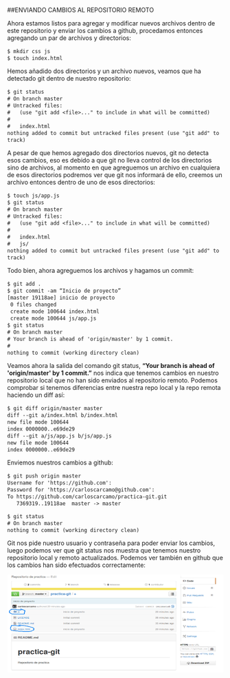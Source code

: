 ##ENVIANDO CAMBIOS AL REPOSITORIO REMOTO

Ahora estamos listos para agregar y modificar nuevos archivos dentro de este repositorio y enviar los cambios a github, procedamos entonces agregando un par de archivos y directorios:

```
$ mkdir css js
$ touch index.html
```

Hemos añadido dos directorios y un archivo nuevos, veamos que ha detectado git dentro de nuestro repositorio:

```
$ git status
# On branch master 
# Untracked files: 
#   (use "git add <file>..." to include in what will be committed) 
# 
#	index.html 
nothing added to commit but untracked files present (use "git add" to track)
```

A pesar de que hemos agregado dos directorios nuevos, git no detecta esos cambios, eso es debido a que git no lleva control de los directorios sino de archivos, al momento en que agreguemos un archivo en cualquiera de esos directorios podremos ver que git nos informará de ello, creemos un archivo entonces dentro de uno de esos directorios:

```
$ touch js/app.js
$ git status
# On branch master 
# Untracked files: 
#   (use "git add <file>..." to include in what will be committed) 
# 
#	index.html 
#	js/ 
nothing added to commit but untracked files present (use "git add" to track)
```

Todo bien, ahora agreguemos los archivos y hagamos un commit:

```
$ git add .
$ git commit -am “Inicio de proyecto”
[master 19118ae] inicio de proyecto 
 0 files changed 
 create mode 100644 index.html 
 create mode 100644 js/app.js
$ git status
# On branch master 
# Your branch is ahead of 'origin/master' by 1 commit. 
# 
nothing to commit (working directory clean)
```

Veamos ahora la salida del comando git status, __“Your branch is ahead of 'origin/master' by 1 commit.”__ nos indica que tenemos cambios en nuestro repositorio local que no han sido enviados al repositorio remoto. Podemos comprobar si tenemos diferencias entre nuestra repo local y la repo remota haciendo un diff así:

```
$ git diff origin/master master 
diff --git a/index.html b/index.html 
new file mode 100644 
index 0000000..e69de29 
diff --git a/js/app.js b/js/app.js 
new file mode 100644 
index 0000000..e69de29 
```

Enviemos nuestros cambios a github:

```
$ git push origin master
Username for 'https://github.com': 
Password for 'https://carloscarcamo@github.com':
To https://github.com/carloscarcamo/practica-git.git 
   7369319..19118ae  master -> master
```
```
$ git status
# On branch master 
nothing to commit (working directory clean)
```

Git nos pide nuestro usuario y contraseña para poder enviar los cambios, luego podemos ver que  git status nos muestra que tenemos nuestro repositorio local y remoto actualizados. Podemos ver también en github que los cambios han sido efectuados correctamente:

![](github3.png)





